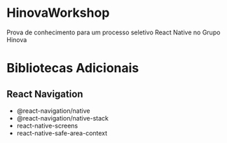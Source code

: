 # HinovaWorkshop

Prova de conhecimento para um processo seletivo React Native no Grupo Hinova

# Bibliotecas Adicionais

## React Navigation

- @react-navigation/native
- @react-navigation/native-stack
- react-native-screens
- react-native-safe-area-context
